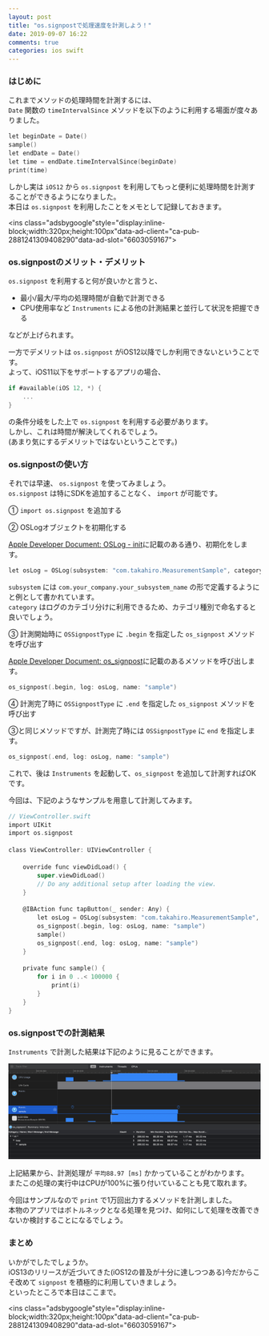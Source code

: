 ```yaml
---
layout: post
title: "os.signpostで処理速度を計測しよう！"
date: 2019-09-07 16:22
comments: true
categories: ios swift
---
```


### はじめに
これまでメソッドの処理時間を計測するには、  
`Date` 関数の `timeIntervalSince` メソッドを以下のように利用する場面が度々ありました。  

```objective-c
let beginDate = Date()
sample()
let endDate = Date()
let time = endDate.timeIntervalSince(beginDate)
print(time)
```

しかし実は `iOS12` から `os.signpost` を利用してもっと便利に処理時間を計測することができるようになりました。  
本日は `os.signpost` を利用したことをメモとして記録しておきます。  

<script async src="//pagead2.googlesyndication.com/pagead/js/adsbygoogle.js"></script>
<ins class="adsbygoogle"style="display:inline-block;width:320px;height:100px"data-ad-client="ca-pub-2881241309408290"data-ad-slot="6603059167"></ins>
<script>
(adsbygoogle = window.adsbygoogle || []).push({});
</script>

<!-- more -->

### os.signpostのメリット・デメリット
`os.signpost` を利用すると何が良いかと言うと、  

* 最小/最大/平均の処理時間が自動で計測できる  
* CPU使用率など `Instruments` による他の計測結果と並行して状況を把握できる  

などが上げられます。  

一方でデメリットは `os.signpost` がiOS12以降でしか利用できないということです。  
よって、iOS11以下をサポートするアプリの場合、  

```objective-c
if #available(iOS 12, *) {
    ...
}
```

の条件分岐をした上で `os.signpost` を利用する必要があります。  
しかし、これは時間が解決してくれるでしょう。  
(あまり気にするデメリットではないということです。)  

### os.signpostの使い方
それでは早速、 `os.signpost` を使ってみましょう。  
`os.signpost` は特にSDKを追加することなく、 `import` が可能です。  

① `import os.signpost` を追加する  

② OSLogオブジェクトを初期化する  

[Apple Developer Document: OSLog - init](https://developer.apple.com/documentation/os/oslog/2320726-init)に記載のある通り、初期化をします。  

```objective-c
let osLog = OSLog(subsystem: "com.takahiro.MeasurementSample", category: "loop")
```

`subsystem` には `com.your_company.your_subsystem_name` の形で定義するようにと例として書かれています。  
`category` はログのカテゴリ分けに利用できるため、カテゴリ種別で命名すると良いでしょう。  

③ 計測開始時に `OSSignpostType` に `.begin` を指定した `os_signpost` メソッドを呼び出す  

[Apple Developer Document: os_signpost](https://developer.apple.com/documentation/os/3019241-os_signpost)に記載のあるメソッドを呼び出します。  

```objective-c
os_signpost(.begin, log: osLog, name: "sample")
```  

④ 計測完了時に `OSSignpostType` に `.end` を指定した `os_signpost` メソッドを呼び出す  

③と同じメソッドですが、計測完了時には `OSSignpostType` に `end` を指定します。  

```objective-c
os_signpost(.end, log: osLog, name: "sample")
```

これで、後は `Instruments` を起動して、`os_signpost` を追加して計測すればOKです。  

今回は、下記のようなサンプルを用意して計測してみます。  

```objective-c
// ViewController.swift
import UIKit
import os.signpost

class ViewController: UIViewController {

    override func viewDidLoad() {
        super.viewDidLoad()
        // Do any additional setup after loading the view.
    }

    @IBAction func tapButton(_ sender: Any) {
        let osLog = OSLog(subsystem: "com.takahiro.MeasurementSample", category: "loop")
        os_signpost(.begin, log: osLog, name: "sample")
        sample()
        os_signpost(.end, log: osLog, name: "sample")
    }

    private func sample() {
        for i in 0 ..< 100000 {
            print(i)
        }
    }
}
```

### os.signpostでの計測結果
`Instruments` で計測した結果は下記のように見ることができます。  

![Instrumentsのos.signpostの計測結果](/images/os-signpost.png)  

上記結果から、計測処理が `平均88.97 [ms]` かかっていることがわかります。  
またこの処理の実行中はCPUが100%に張り付いていることも見て取れます。  

今回はサンプルなので `print` で1万回出力するメソッドを計測しました。  
本物のアプリではボトルネックとなる処理を見つけ、如何にして処理を改善できないか検討することになるでしょう。  

### まとめ
いかがでしたでしょうか。  
iOS13のリリースが近づいてきた(iOS12の普及が十分に達しつつある)今だからこそ改めて `signpost` を積極的に利用していきましょう。  
といったところで本日はここまで。  

<script async src="//pagead2.googlesyndication.com/pagead/js/adsbygoogle.js"></script>
<ins class="adsbygoogle"style="display:inline-block;width:320px;height:100px"data-ad-client="ca-pub-2881241309408290"data-ad-slot="6603059167"></ins>
<script>
(adsbygoogle = window.adsbygoogle || []).push({});
</script>
